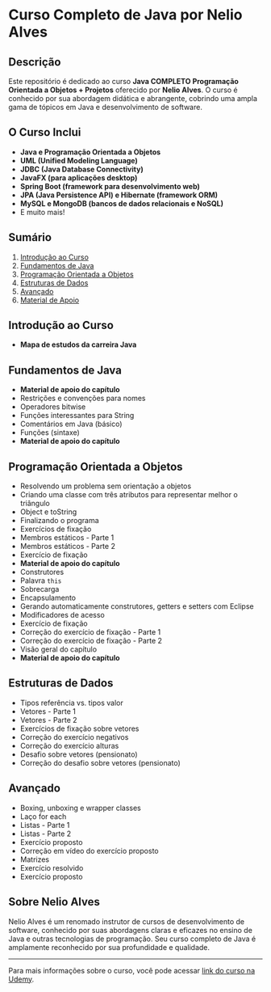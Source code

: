 # Curso Completo de Java por Nelio Alves

## Descrição

Este repositório é dedicado ao curso **Java COMPLETO Programação Orientada a Objetos + Projetos** oferecido por **Nelio Alves**. O curso é conhecido por sua abordagem didática e abrangente, cobrindo uma ampla gama de tópicos em Java e desenvolvimento de software.

## O Curso Inclui

- **Java e Programação Orientada a Objetos**
- **UML (Unified Modeling Language)**
- **JDBC (Java Database Connectivity)**
- **JavaFX (para aplicações desktop)**
- **Spring Boot (framework para desenvolvimento web)**
- **JPA (Java Persistence API) e Hibernate (framework ORM)**
- **MySQL e MongoDB (bancos de dados relacionais e NoSQL)**
- E muito mais!

## Sumário

1. [Introdução ao Curso](#introdu%C3%A7%C3%A3o-ao-curso)
2. [Fundamentos de Java](#fundamentos-de-java)
3. [Programação Orientada a Objetos](#programa%C3%A7%C3%A3o-orientada-a-objetos)
4. [Estruturas de Dados](#estruturas-de-dados)
5. [Avançado](#avancado)
6. [Material de Apoio](#material-de-apoio)

## Introdução ao Curso

- **Mapa de estudos da carreira Java**

## Fundamentos de Java

- **Material de apoio do capítulo**
- Restrições e convenções para nomes
- Operadores bitwise
- Funções interessantes para String
- Comentários em Java (básico)
- Funções (sintaxe)
- **Material de apoio do capítulo**

## Programação Orientada a Objetos

- Resolvendo um problema sem orientação a objetos
- Criando uma classe com três atributos para representar melhor o triângulo
- Object e toString
- Finalizando o programa
- Exercícios de fixação
- Membros estáticos - Parte 1
- Membros estáticos - Parte 2
- Exercício de fixação
- **Material de apoio do capítulo**
- Construtores
- Palavra `this`
- Sobrecarga
- Encapsulamento
- Gerando automaticamente construtores, getters e setters com Eclipse
- Modificadores de acesso
- Exercício de fixação
- Correção do exercício de fixação - Parte 1
- Correção do exercício de fixação - Parte 2
- Visão geral do capítulo
- **Material de apoio do capítulo**

## Estruturas de Dados

- Tipos referência vs. tipos valor
- Vetores - Parte 1
- Vetores - Parte 2
- Exercícios de fixação sobre vetores
- Correção do exercício negativos
- Correção do exercício alturas
- Desafio sobre vetores (pensionato)
- Correção do desafio sobre vetores (pensionato)

## Avançado

- Boxing, unboxing e wrapper classes
- Laço for each
- Listas - Parte 1
- Listas - Parte 2
- Exercício proposto
- Correção em vídeo do exercício proposto
- Matrizes
- Exercício resolvido
- Exercício proposto

## Sobre Nelio Alves

Nelio Alves é um renomado instrutor de cursos de desenvolvimento de software, conhecido por suas abordagens claras e eficazes no ensino de Java e outras tecnologias de programação. Seu curso completo de Java é amplamente reconhecido por sua profundidade e qualidade.

---

Para mais informações sobre o curso, você pode acessar [link do curso na Udemy](https://www.udemy.com/course/java-curso-completo/?couponCode=ST9MT71624).

